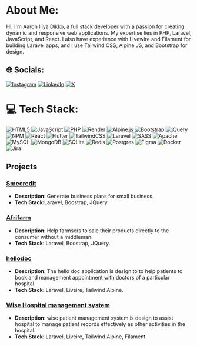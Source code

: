 # About Me:
Hi, I'm Aaron Iliya Dikko, a full stack developer with a passion for creating dynamic and responsive web applications. My expertise lies in PHP, Laravel, JavaScript, and React. I also have experience with Livewire and Filament for building Laravel apps, and I use Tailwind CSS, Alpine JS, and Bootstrap for design.


## 🌐 Socials:
[![Instagram](https://img.shields.io/badge/Instagram-%23E4405F.svg?logo=Instagram&logoColor=white)](https://instagram.com/aarondioo) [![LinkedIn](https://img.shields.io/badge/LinkedIn-%230077B5.svg?logo=linkedin&logoColor=white)](https://linkedin.com/in/@aarondio) [![X](https://img.shields.io/badge/X-black.svg?logo=X&logoColor=white)](https://x.com/aarondioo) 

# 💻 Tech Stack:
![HTML5](https://img.shields.io/badge/html5-%23E34F26.svg?style=flat&logo=html5&logoColor=white) ![JavaScript](https://img.shields.io/badge/javascript-%23323330.svg?style=flat&logo=javascript&logoColor=%23F7DF1E) ![PHP](https://img.shields.io/badge/php-%23777BB4.svg?style=flat&logo=php&logoColor=white) ![Render](https://img.shields.io/badge/Render-%46E3B7.svg?style=flat&logo=render&logoColor=white) ![Alpine.js](https://img.shields.io/badge/alpinejs-white.svg?style=flat&logo=alpinedotjs&logoColor=%238BC0D0) ![Bootstrap](https://img.shields.io/badge/bootstrap-%238511FA.svg?style=flat&logo=bootstrap&logoColor=white) ![jQuery](https://img.shields.io/badge/jquery-%230769AD.svg?style=flat&logo=jquery&logoColor=white) ![NPM](https://img.shields.io/badge/NPM-%23CB3837.svg?style=flat&logo=npm&logoColor=white) ![React](https://img.shields.io/badge/react-%2320232a.svg?style=flat&logo=react&logoColor=%2361DAFB) ![Flutter](https://img.shields.io/badge/Flutter-%2302569B.svg?style=flat&logo=Flutter&logoColor=white) ![TailwindCSS](https://img.shields.io/badge/tailwindcss-%2338B2AC.svg?style=flat&logo=tailwind-css&logoColor=white) ![Laravel](https://img.shields.io/badge/laravel-%23FF2D20.svg?style=flat&logo=laravel&logoColor=white) ![SASS](https://img.shields.io/badge/SASS-hotpink.svg?style=flat&logo=SASS&logoColor=white)  ![Apache](https://img.shields.io/badge/apache-%23D42029.svg?style=flat&logo=apache&logoColor=white) ![MySQL](https://img.shields.io/badge/mysql-4479A1.svg?style=flat&logo=mysql&logoColor=white) ![MongoDB](https://img.shields.io/badge/MongoDB-%234ea94b.svg?style=flat&logo=mongodb&logoColor=white) ![SQLite](https://img.shields.io/badge/sqlite-%2307405e.svg?style=flat&logo=sqlite&logoColor=white) ![Redis](https://img.shields.io/badge/redis-%23DD0031.svg?style=flat&logo=redis&logoColor=white) ![Postgres](https://img.shields.io/badge/postgres-%23316192.svg?style=flat&logo=postgresql&logoColor=white) ![Figma](https://img.shields.io/badge/figma-%23F24E1E.svg?style=flat&logo=figma&logoColor=white) ![Docker](https://img.shields.io/badge/docker-%230db7ed.svg?style=flat&logo=docker&logoColor=white) ![Jira](https://img.shields.io/badge/jira-%230A0FFF.svg?style=flat&logo=jira&logoColor=white)

## Projects
### [Smecredit](https://github.com/Aarondio/smedanforme)
- **Description**: Generate business plans for small business.
- **Tech Stack**:Laravel, Boostrap, JQuery.

### [Afrifarm](https://github.com/Aarondio/afrifarm)
- **Description**: Help farmsers to sale their products directly to the consumer without a middleman.
- **Tech Stack**: Laravel, Boostrap, JQuery.

### [hellodoc](https://github.com/Aarondio/hellodoc)
- **Description**: The hello doc application is design to to help patients to book and management appointment with doctors of a particular hospital.
- **Tech Stack**: Laravel, Liveire, Tailwind Alpine.

### [Wise Hospital management system](https://github.com/Aarondio/hms)
- **Description**: wise patient management system is design to assist hospital to manage patient records effectively as other activities in the hospital.
- **Tech Stack**: Laravel, Liveire, Tailwind Alpine, Filament.




